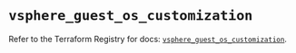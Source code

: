 # `vsphere_guest_os_customization`

Refer to the Terraform Registry for docs: [`vsphere_guest_os_customization`](https://registry.terraform.io/providers/hashicorp/vsphere/2.8.3/docs/resources/guest_os_customization).
